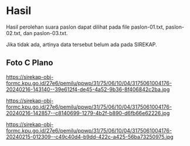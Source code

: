 # Hasil

Hasil perolehan suara paslon dapat dilihat pada file paslon-01.txt, paslon-02.txt, dan paslon-03.txt.

Jika tidak ada, artinya data tersebut belum ada pada SIREKAP.

## Foto C Plano

https://sirekap-obj-formc.kpu.go.id/27e6/pemilu/ppwp/31/75/06/10/04/3175061004176-20240216-143140--39e612f4-de45-4a52-9b36-8f406842c2ba.jpg

https://sirekap-obj-formc.kpu.go.id/27e6/pemilu/ppwp/31/75/06/10/04/3175061004176-20240216-142857--c8140699-1279-4b2f-b890-d6fb66e62226.jpg

https://sirekap-obj-formc.kpu.go.id/27e6/pemilu/ppwp/31/75/06/10/04/3175061004176-20240215-012309--c49c40d4-b9dd-422c-a425-56ba73250975.jpg

